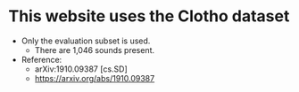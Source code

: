 # This website uses the Clotho dataset
* Only the evaluation subset is used.
    * There are 1,046 sounds present.
* Reference: 
    * arXiv:1910.09387 [cs.SD] 
    * https://arxiv.org/abs/1910.09387